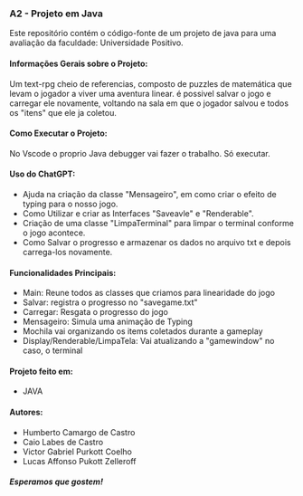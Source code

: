 ### A2 - Projeto em Java

Este repositório contém o código-fonte de um projeto de java para uma avaliação da faculdade: Universidade Positivo.


#### Informações Gerais sobre o Projeto:

Um text-rpg cheio de referencias, composto de puzzles de matemática que levam o jogador a viver uma aventura linear. é possivel salvar o jogo e carregar ele novamente, voltando na sala em que o jogador salvou e todos os "itens" que ele ja coletou.

#### Como Executar o Projeto:

No Vscode o proprio Java debugger vai fazer o trabalho. Só executar.

#### Uso do ChatGPT:

- Ajuda na criação da classe "Mensageiro", em como criar o efeito de typing para o nosso jogo.
- Como Utilizar e criar as Interfaces "Saveavle" e "Renderable".
- Criação de uma classe "LimpaTerminal" para limpar o terminal conforme o jogo acontece.
- Como Salvar o progresso e armazenar os dados no arquivo txt e depois carrega-los novamente.

#### Funcionalidades Principais:

- Main:
    Reune todos as classes que criamos para linearidade do jogo
- Salvar:
    registra o progresso no "savegame.txt"
- Carregar:
    Resgata o progresso do jogo
- Mensageiro:
    Simula uma animação de Typing
- Mochila
    vai organizando os items coletados durante a gameplay
- Display/Renderable/LimpaTela:
    Vai atualizando a "gamewindow" no caso, o terminal

#### Projeto feito em:

- JAVA

#### Autores:

- Humberto Camargo de Castro
- Caio Labes de Castro
- Victor Gabriel Purkott Coelho
- Lucas Affonso Pukott Zelleroff

##### Esperamos que gostem!
